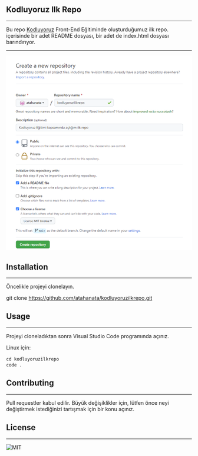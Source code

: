 ## Kodluyoruz Ilk Repo

----------------------

Bu repo [Kodluyoruz](https://www.kodluyoruz.org/) Front-End Eğitiminde oluşturduğumuz ilk repo. içerisinde bir adet README dosyası, bir adet de index.html dosyası barındırıyor.

----------------------

![github](img/Screenshot1.png)

## Installation

---------------------

Öncelikle projeyi clonelayın.

git clone https://github.com/atahanata/kodluyoruzilkrepo.git

## Usage

---------------------

Projeyi cloneladıktan sonra Visual Studio Code programında açınız.

Linux için:
```linux
cd kodluyoruzilkrepo
code .
```

## Contributing

--------------------

Pull requestler kabul edilir. Büyük değişiklikler için, lütfen önce neyi değiştirmek istediğinizi tartışmak için bir konu açınız.

## License
--------------------

![MIT](https://choosealicense.com/licenses/mit/)